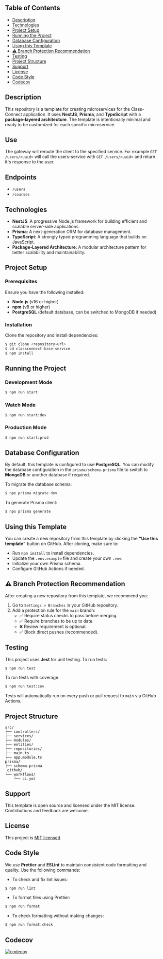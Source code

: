 ## Table of Contents

- [Description](#description)
- [Technologies](#technologies)
- [Project Setup](#project-setup)
- [Running the Project](#running-the-project)
- [Database Configuration](#database-configuration)
- [Using this Template](#using-this-template)
- [⚠️ Branch Protection Recommendation](#️-branch-protection-recommendation)
- [Testing](#testing)
- [Project Structure](#project-structure)
- [Support](#support)
- [License](#license)
- [Code Style](#code-style)
- [Codecov](#Codecov)

## Description

This repository is a template for creating microservices for the Class-Connect application. It uses **NestJS**, **Prisma**, and **TypeScript** with a **package-layered architecture**. The template is intentionally minimal and ready to be customized for each specific microservice.

## Use
The gateway will reroute the client to the specified service. For example `GET /users/<uuid>` will call the users-service with `GET /users/<uuid>` and return it's response to the user.

## Endpoints
- `/users`
- `/courses`

## Technologies

- **NestJS**: A progressive Node.js framework for building efficient and scalable server-side applications.
- **Prisma**: A next-generation ORM for database management.
- **TypeScript**: A strongly typed programming language that builds on JavaScript.
- **Package-Layered Architecture**: A modular architecture pattern for better scalability and maintainability.

## Project Setup

### Prerequisites

Ensure you have the following installed:

- **Node.js** (v16 or higher)
- **npm** (v8 or higher)
- **PostgreSQL** (default database, can be switched to MongoDB if needed)

### Installation

Clone the repository and install dependencies:

```bash
$ git clone <repository-url>
$ cd classconnect-base-service
$ npm install
```

## Running the Project

### Development Mode

```bash
$ npm run start
```

### Watch Mode

```bash
$ npm run start:dev
```

### Production Mode

```bash
$ npm run start:prod
```

## Database Configuration

By default, this template is configured to use **PostgreSQL**. You can modify the database configuration in the `prisma/schema.prisma` file to switch to **MongoDB** or another database if required.

To migrate the database schema:

```bash
$ npx prisma migrate dev
```

To generate Prisma client:

```bash
$ npx prisma generate
```

## Using this Template

You can create a new repository from this template by clicking the **"Use this template"** button on GitHub. After cloning, make sure to:

- Run `npm install` to install dependencies.
- Update the `.env.example` file and create your own `.env`.
- Initialize your own Prisma schema.
- Configure GitHub Actions if needed.

## ⚠️ Branch Protection Recommendation

After creating a new repository from this template, we recommend you:

1. Go to `Settings > Branches` in your GitHub repository.
2. Add a protection rule for the `main` branch:
   - ✅ Require status checks to pass before merging.
   - ✅ Require branches to be up to date.
   - ❌ Review requirement is optional.
   - ✅ Block direct pushes (recommended).

## Testing

This project uses **Jest** for unit testing. To run tests:

```bash
$ npm run test
```

To run tests with coverage:

```bash
$ npm run test:cov
```

Tests will automatically run on every push or pull request to `main` via GitHub Actions.

## Project Structure

```
src/
├── controllers/
├── services/
├── modules/
├── entities/
├── repositories/
├── main.ts
├── app.module.ts
prisma/
├── schema.prisma
.github/
└── workflows/
    └── ci.yml
```

## Support

This template is open source and licensed under the MIT license. Contributions and feedback are welcome.

## License

This project is [MIT licensed](https://github.com/nestjs/nest/blob/master/LICENSE).

## Code Style

We use **Prettier** and **ESLint** to maintain consistent code formatting and quality. Use the following commands:

- To check and fix lint issues:

```bash
$ npm run lint
```

- To format files using Prettier:

```bash
$ npm run format
```

- To check formatting without making changes:

```bash
$ npm run format:check
```

## Codecov
[![codecov](https://codecov.io/github/IS2-Class-Connect/classconnect-gateway-service/graph/badge.svg?token=BCK7LDHO8U)](https://codecov.io/github/IS2-Class-Connect/classconnect-gateway-service)
